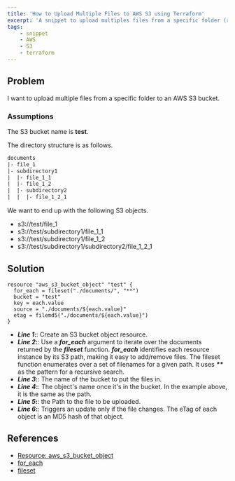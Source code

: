 ```yaml
---
title: 'How to Upload Multiple Files to AWS S3 using Terraform'
excerpt: 'A snippet to upload multiples files from a specific folder (recursively) to AWS S3 using terraform'
tags:
    - snippet
    - AWS
    - S3
    - terraform
---
```


## Problem

I want to upload multiple files from a specific folder to an AWS S3 bucket.

### Assumptions

The S3 bucket name is **test**.

The directory structure is as follows.

```txt
documents
|- file_1
|- subdirectory1
|  |- file_1_1
|  |- file_1_2
|  |- subdirectory2
|  |  |- file_1_2_1
```

We want to end up with the following S3 objects.

-   s3://test/file_1
-   s3://test/subdirectory1/file_1_1
-   s3://test/subdirectory1/file_1_2
-   s3://test/subdirectory1/subdirectory2/file_1_2_1

## Solution

```hcl
resource "aws_s3_bucket_object" "test" {
  for_each = fileset("./documents/", "**")
  bucket = "test"
  key = each.value
  source = "./documents/${each.value}"
  etag = filemd5("./documents/${each.value}")
}
```

-   **_Line 1_:**: Create an S3 bucket object resource.
-   **_Line 2_:**: Use a **_for_each_** argument to iterate over the documents returned by the **_fileset_** function. **_for_each_** identifies each resource instance by its S3 path, making it easy to add/remove files. The fileset function enumerates over a set of filenames for a given path. It uses **_\*\*_** as the pattern for a recursive search.
-   **_Line 3_:**: The name of the bucket to put the files in.
-   **_Line 4_:**: The object's name once it's in the bucket. In the example above, it is the same as the path.
-   **_Line 5_:**: the Path to the file to be uploaded.
-   **_Line 6_:**: Triggers an update only if the file changes. The eTag of each object is an MD5 hash of that object.

## References

-   [Resource: aws_s3_bucket_object](https://registry.terraform.io/providers/hashicorp/aws/latest/docs/resources/s3_bucket_object)
-   [for_each](https://www.terraform.io/docs/language/meta-arguments/for_each.html)
-   [fileset](https://www.terraform.io/docs/language/functions/fileset.html)
